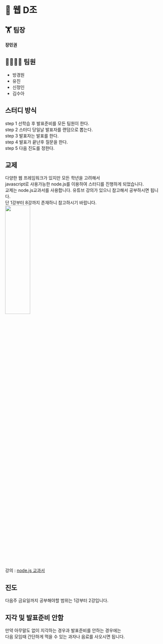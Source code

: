 # 📰 웹 D조 
## 🏋 팀장
**장민권**
## 👨‍👨‍👧‍👦 팀원</br>
* 방경원</br>
* 유진</br>
* 신정인</br>
* 김수아</br>
## 스터디 방식
step 1 선학습 후 발표준비를 모든 팀원이 한다.</br>
step 2 스터디 당일날 발표자를 랜덤으로 뽑는다.</br>
step 3 발표자는 발표를 한다.</br>
step 4 발표가 끝난후 질문을 한다.</br>
step 5 다음 진도를 정한다.</br>
## 교제
다양한 웹 프레임워크가 있지만 모든 학년을 고려해서</br>
javascript로 사용가능한 node.js를 이용하여 스터디를 진행하게 되었습니다.</br>
교제는 node.js교과서를 사용합니다. 유튜브 강의가 있으니 참고해서 공부하시면 됩니다.</br>
단 1강부터 8강까지 존재하니 참고하시기 바랍니다.</br>
<img src="http://image.yes24.com/goods/91213376/XL"  width="40%" height="30%"></br>
강의 : [node.js 교과서](https://www.youtube.com/playlist?list=PLcqDmjxt30RsGIPBBKX7xl05VuqJeCTFn, "node.js 교과서")</br>
## 진도
다음주 금요일까지 공부해야할 범위는 1강부터 2강입니다.</br>
## 지각 및 발표준비 안함
만약 아무말도 없이 지각하는 경우과 발표준비를 안하는 경우에는</br>
다음 모임때 간단하게 먹을 수 있는 과자나 음료를 사오시면 됩니다.</br>
